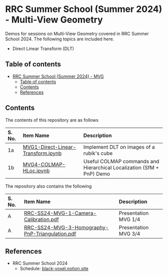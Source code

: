 # RRC Summer School (Summer 2024) - Multi-View Geometry

Demos for sessions on Multi-View Geometry covered in RRC Summer School 2024. The following topics are included here.

- Direct Linear Transform (DLT)

## Table of contents

- [RRC Summer School (Summer 2024) - MVG](#rrc-summer-school-summer-2024---mvg)
    - [Table of contents](#table-of-contents)
    - [Contents](#contents)
    - [References](#references)

## Contents

The contents of this repository are as follows

| S. No. | Item Name | Description |
| :----- | :-------- | :---------- |
| 1a | [MVG1-Direct-Linear-Transform.ipynb](./notebooks/MVG1-Direct-Linear-Transform.ipynb) | Implement DLT on images of a rubik's cube |
| 1b | [MVG4-COLMAP-HLoc.ipynb](./notebooks/MVG4-COLMAP-HLoc.ipynb) | Useful COLMAP commands and Hierarchical Localization (SfM + PnP) Demo|

The repository also contains the following

| S. No. | Item Name | Description |
| :----- | :-------- | :---------- |
| A | [RRC-SS24-MVG-1-Camera-Calibration.pdf](./slides/RRC-SS24-MVG-1-Camera-Calibration.pdf) | Presentation MVG 1/4 |
| A | [RRC-SS24-MVG-3-Homography-PnP-Triangulation.pdf](./slides/RRC-SS24-MVG-3-Homography-PnP-Triangulation.pdf) | Presentation MVG 3/4 |

## References

- RRC Summer School 2024
    - Schedule: [black-voxel.notion.site](https://black-voxel.notion.site/RRC-Summer-School-2024-33dba394321d4ad49ad03d478d5e4869)
